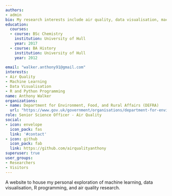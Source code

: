 ```yaml
---
authors:
- admin
bio: My research interests include air quality, data visualisation, machine learning, and R and Python programming.
education:
  courses:
  - course: BSc Chemistry
    institution: University of Hull
    year: 2017
  - course: BA History
    institution: University of Hull
    year: 2012
 
email: "walker.anthony91@gmail.com"
interests:
- Air Quality
- Machine Learning
- Data Visualisation
- R and Python Programming
name: Anthony Walker
organizations:
- name: Department for Environment, Food, and Rural Affairs (DEFRA)
  url: "https://www.gov.uk/government/organisations/department-for-environment-food-rural-affairs"
role: Senior Science Officer - Air Quality
social:
- icon: envelope
  icon_pack: fas
  link: '#contact'
- icon: github
  icon_pack: fab
  link: https://github.com/airqualityanthony
superuser: true
user_groups:
- Researchers
- Visitors
---
```


A website to house my personal exploration of machine learning, data visualisation, R programming, and air quality research. 
